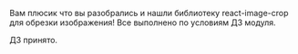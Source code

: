 Вам плюсик что вы разобрались и нашли библиотеку react-image-crop для обрезки изображения! Все выполнено по условиям ДЗ модуля.

ДЗ принято.
